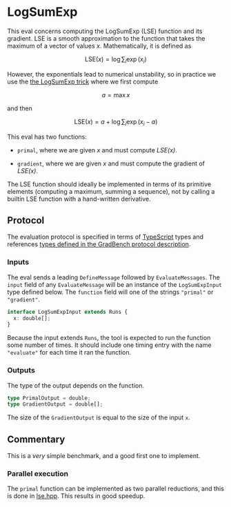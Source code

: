 # LogSumExp

This eval concerns computing the LogSumExp (LSE) function and its gradient. LSE
is a smooth approximation to the function that takes the maximum of a vector of
values $x$. Mathematically, it is defined as

```math
\text{LSE}(x) = \log \sum_i \exp(x_i)
```

However, the exponentials lead to numerical unstability, so in practice we use
the [the LogSumExp trick][] where we first compute

```math
a = \max x
```

and then

```math
\text{LSE}(x) = a + \log \sum_i \exp(x_i-a)
```

This eval has two functions:

- `primal`, where we are given _x_ and must compute _LSE(x)_.

- `gradient`, where we are given _x_ and must compute the gradient of _LSE(x)_.

The LSE function should ideally be implemented in terms of its primitive
elements (computing a maximum, summing a sequence), not by calling a builtin LSE
function with a hand-written derivative.

## Protocol

The evaluation protocol is specified in terms of [TypeScript][] types and
references [types defined in the GradBench protocol description][protocol].

### Inputs

The eval sends a leading `DefineMessage` followed by `EvaluateMessages`. The
`input` field of any `EvaluateMessage` will be an instance of the
`LogSumExpInput` type defined below. The `function` field will one of the
strings `"primal"` or `"gradient"`.

```typescript
interface LogSumExpInput extends Runs {
  x: double[];
}
```

Because the input extends `Runs`, the tool is expected to run the function some
number of times. It should include one timing entry with the name `"evaluate"`
for each time it ran the function.

### Outputs

The type of the output depends on the function.

```typescript
type PrimalOutput = double;
type GradientOutput = double[];
```

The size of the `GradientOutput` is equal to the size of the input `x`.

## Commentary

This is a _very_ simple benchmark, and a good first one to implement.

### Parallel execution

The `primal` function can be implemented as two parallel reductions, and this is
done in [lse.hpp][]. This results in good speedup.

[the LogSumExp trick]: https://gregorygundersen.com/blog/2020/02/09/log-sum-exp/
[protocol]: /CONTRIBUTING.md#types
[typescript]: https://www.typescriptlang.org/
[lse.hpp]: /cpp/gradbench/evals/lse.hpp
